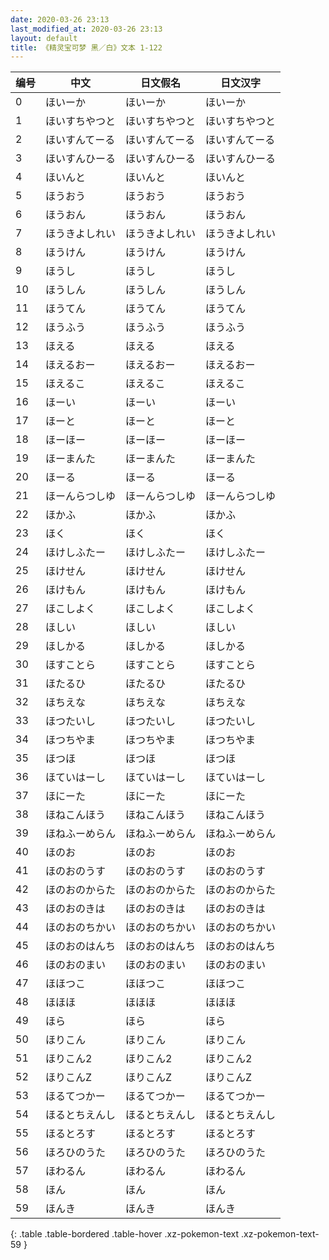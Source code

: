 ```yaml
---
date: 2020-03-26 23:13
last_modified_at: 2020-03-26 23:13
layout: default
title: 《精灵宝可梦 黑／白》文本 1-122
---
```

| 编号 | 中文 | 日文假名 | 日文汉字 |
| ---- | ---- | ---- | --- |
| 0 | ほいーか | ほいーか | ほいーか |
| 1 | ほいすちやつと | ほいすちやつと | ほいすちやつと |
| 2 | ほいすんてーる | ほいすんてーる | ほいすんてーる |
| 3 | ほいすんひーる | ほいすんひーる | ほいすんひーる |
| 4 | ほいんと | ほいんと | ほいんと |
| 5 | ほうおう | ほうおう | ほうおう |
| 6 | ほうおん | ほうおん | ほうおん |
| 7 | ほうきよしれい | ほうきよしれい | ほうきよしれい |
| 8 | ほうけん | ほうけん | ほうけん |
| 9 | ほうし | ほうし | ほうし |
| 10 | ほうしん | ほうしん | ほうしん |
| 11 | ほうてん | ほうてん | ほうてん |
| 12 | ほうふう | ほうふう | ほうふう |
| 13 | ほえる | ほえる | ほえる |
| 14 | ほえるおー | ほえるおー | ほえるおー |
| 15 | ほえるこ | ほえるこ | ほえるこ |
| 16 | ほーい | ほーい | ほーい |
| 17 | ほーと | ほーと | ほーと |
| 18 | ほーほー | ほーほー | ほーほー |
| 19 | ほーまんた | ほーまんた | ほーまんた |
| 20 | ほーる | ほーる | ほーる |
| 21 | ほーんらつしゆ | ほーんらつしゆ | ほーんらつしゆ |
| 22 | ほかふ | ほかふ | ほかふ |
| 23 | ほく | ほく | ほく |
| 24 | ほけしふたー | ほけしふたー | ほけしふたー |
| 25 | ほけせん | ほけせん | ほけせん |
| 26 | ほけもん | ほけもん | ほけもん |
| 27 | ほこしよく | ほこしよく | ほこしよく |
| 28 | ほしい | ほしい | ほしい |
| 29 | ほしかる | ほしかる | ほしかる |
| 30 | ほすことら | ほすことら | ほすことら |
| 31 | ほたるひ | ほたるひ | ほたるひ |
| 32 | ほちえな | ほちえな | ほちえな |
| 33 | ほつたいし | ほつたいし | ほつたいし |
| 34 | ほつちやま | ほつちやま | ほつちやま |
| 35 | ほつほ | ほつほ | ほつほ |
| 36 | ほていはーし | ほていはーし | ほていはーし |
| 37 | ほにーた | ほにーた | ほにーた |
| 38 | ほねこんほう | ほねこんほう | ほねこんほう |
| 39 | ほねふーめらん | ほねふーめらん | ほねふーめらん |
| 40 | ほのお | ほのお | ほのお |
| 41 | ほのおのうす | ほのおのうす | ほのおのうす |
| 42 | ほのおのからた | ほのおのからた | ほのおのからた |
| 43 | ほのおのきは | ほのおのきは | ほのおのきは |
| 44 | ほのおのちかい | ほのおのちかい | ほのおのちかい |
| 45 | ほのおのはんち | ほのおのはんち | ほのおのはんち |
| 46 | ほのおのまい | ほのおのまい | ほのおのまい |
| 47 | ほほつこ | ほほつこ | ほほつこ |
| 48 | ほほほ | ほほほ | ほほほ |
| 49 | ほら | ほら | ほら |
| 50 | ほりこん | ほりこん | ほりこん |
| 51 | ほりこん2 | ほりこん2 | ほりこん2 |
| 52 | ほりこんZ | ほりこんZ | ほりこんZ |
| 53 | ほるてつかー | ほるてつかー | ほるてつかー |
| 54 | ほるとちえんし | ほるとちえんし | ほるとちえんし |
| 55 | ほるとろす | ほるとろす | ほるとろす |
| 56 | ほろひのうた | ほろひのうた | ほろひのうた |
| 57 | ほわるん | ほわるん | ほわるん |
| 58 | ほん | ほん | ほん |
| 59 | ほんき | ほんき | ほんき |
{: .table .table-bordered .table-hover .xz-pokemon-text .xz-pokemon-text-59 }